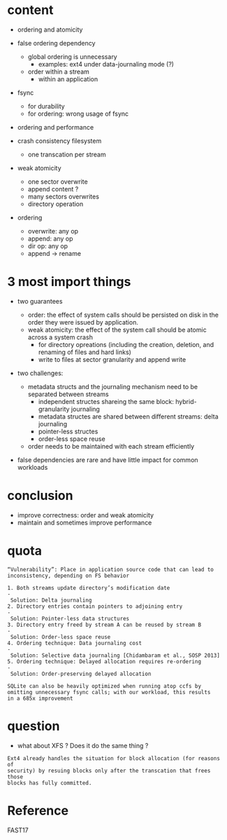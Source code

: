 # content

* ordering and atomicity

* false ordering dependency
    * global ordering is unnecessary
        * examples: ext4 under data-journaling mode (?)
    * order within a stream
        * within an application

* fsync
    * for durability
    * for ordering: wrong usage of fsync

* ordering and performance

* crash consistency filesystem
    * one transcation per stream

* weak atomicity
    * one sector overwrite
    * append content ?
    * many sectors overwrites
    * directory operation
* ordering
    * overwrite: any op
    * append: any op
    * dir op: any op 
    * append -> rename

# 3 most import things

* two guarantees
    * order: the effect of system calls should be persisted on disk
      in the order they were issued by application.
    * weak atomicity: the effect of the system call should be atomic
      across a system crash
        * for directory opreations (including the creation, deletion, and
          renaming of files and hard links)
        * write to files at sector granularity and append write

* two challenges:
    * metadata structs and the journaling mechanism need to be separated between streams
        * independent structes shareing the same block: hybrid-granularity journaling
        * metadata structes are shared between different streams: delta journaling
        * pointer-less structes
        * order-less space reuse
    * order needs to be maintained with each stream efficiently

* false dependencies are rare and have little impact for common workloads

# conclusion

* improve correctness: order and weak atomicity
* maintain and sometimes improve performance

# quota

```
“Vulnerability”: Place in application source code that can lead to
inconsistency, depending on FS behavior
```

```
1. Both streams update directory’s modification date
-
 Solution: Delta journaling
2. Directory entries contain pointers to adjoining entry
-
 Solution: Pointer-less data structures
3. Directory entry freed by stream A can be reused by stream B
-
 Solution: Order-less space reuse
4. Ordering technique: Data journaling cost
-
 Solution: Selective data journaling [Chidambaram et al., SOSP 2013]
5. Ordering technique: Delayed allocation requires re-ordering
-
 Solution: Order-preserving delayed allocation
```

```
SQLite can also be heavily optimized when running atop ccfs by
omitting unnecessary fsync calls; with our workload, this results
in a 685x improvement
```

# question

* what about XFS ? Does it do the same thing ?
```
Ext4 already handles the situation for block allocation (for reasons of
security) by resuing blocks only after the transcation that frees those
blocks has fully committed.
```

# Reference

FAST17 
